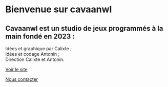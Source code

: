 Bienvenue sur cavaanwl
=======

Cavaanwl est un studio de jeux programmés à la main fondé en 2023 :
-----------
Idées et graphique par Calixte ;  
Idées et codage Antonin ;  
Direction Calixte et Antonin.  
  
[Voir le site](https://cavaanwl.github.io/main/index.html)  

[Nous contacter](mailto:arcade.studio.jeux@gmail.com)
